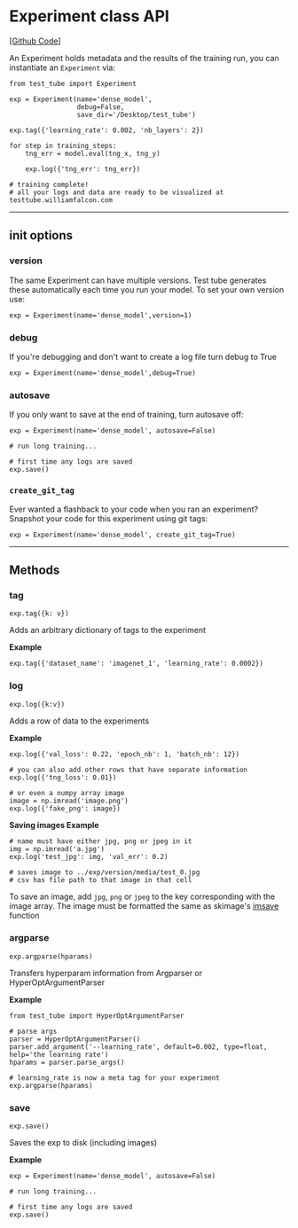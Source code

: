 # Experiment class API   

[[Github Code](https://github.com/williamFalcon/test-tube/blob/master/test_tube/log.py)]    

An Experiment holds metadata and the results of the training run, you
can instantiate an `Experiment` via:

``` {.python}
from test_tube import Experiment

exp = Experiment(name='dense_model',
                 debug=False,
                 save_dir='/Desktop/test_tube')

exp.tag({'learning_rate': 0.002, 'nb_layers': 2})

for step in training_steps:
    tng_err = model.eval(tng_x, tng_y)

    exp.log({'tng_err': tng_err})

# training complete!
# all your logs and data are ready to be visualized at testtube.williamfalcon.com
```

------------------------------------------------------------------------

## init options

### version

The same Experiment can have multiple versions. Test tube generates
these automatically each time you run your model. To set your own
version use:

``` {.python}
exp = Experiment(name='dense_model',version=1)
```

### debug

If you're debugging and don't want to create a log file turn debug to
True

``` {.python}
exp = Experiment(name='dense_model',debug=True)
```

### autosave

If you only want to save at the end of training, turn autosave off:

``` {.python}
exp = Experiment(name='dense_model', autosave=False)

# run long training...

# first time any logs are saved
exp.save()
```

### `create_git_tag`

Ever wanted a flashback to your code when you ran an experiment?
Snapshot your code for this experiment using git tags:

``` {.python}
exp = Experiment(name='dense_model', create_git_tag=True)
```

------------------------------------------------------------------------

## Methods

### tag

``` {.python}
exp.tag({k: v})
```

Adds an arbitrary dictionary of tags to the experiment

**Example**

``` {.python}
exp.tag({'dataset_name': 'imagenet_1', 'learning_rate': 0.0002})
```

### log

``` {.python}
exp.log({k:v})
```

Adds a row of data to the experiments

**Example**

``` {.python}
exp.log({'val_loss': 0.22, 'epoch_nb': 1, 'batch_nb': 12})

# you can also add other rows that have separate information
exp.log({'tng_loss': 0.01})

# or even a numpy array image
image = np.imread('image.png')
exp.log({'fake_png': image})
```

**Saving images Example**

``` {.python}
# name must have either jpg, png or jpeg in it
img = np.imread('a.jpg')
exp.log('test_jpg': img, 'val_err': 0.2)

# saves image to ../exp/version/media/test_0.jpg
# csv has file path to that image in that cell
```

To save an image, add `jpg`, `png` or `jpeg` to the key corresponding
with the image array. The image must be formatted the same as skimage's
[imsave](http://scikit-image.org/docs/dev/api/skimage.io.html#skimage.io.imsave)
function

### argparse

``` {.python}
exp.argparse(hparams)
```

Transfers hyperparam information from Argparser or
HyperOptArgumentParser

**Example**

``` {.python}
from test_tube import HyperOptArgumentParser

# parse args
parser = HyperOptArgumentParser()
parser.add_argument('--learning_rate', default=0.002, type=float, help='the learning rate')
hparams = parser.parse_args()

# learning_rate is now a meta tag for your experiment
exp.argparse(hparams)
```

### save

``` {.python}
exp.save()
```

Saves the exp to disk (including images)

**Example**

``` {.python}
exp = Experiment(name='dense_model', autosave=False)

# run long training...

# first time any logs are saved
exp.save()
```
